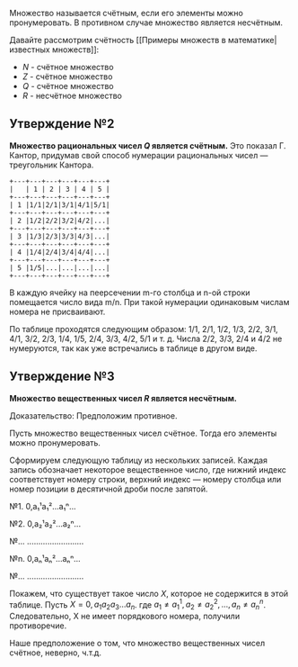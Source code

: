 Множество называется счётным, если его элементы можно пронумеровать. В противном случае множество является несчётным.

Давайте рассмотрим счётность [[Примеры множеств в математике|известных множеств]]:
- $N$ - счётное множество
- $Z$ - счётное множество
- $Q$ - счётное множество
- $R$ - несчётное множество

## Утверждение №2
**Множество рациональных чисел $Q$ является счётным.** Это показал Г. Кантор, придумав свой способ нумерации рациональных чисел — треугольник Кантора.

```
+---+---+---+---+---+---+
|   | 1 | 2 | 3 | 4 | 5 |
+---+---+---+---+---+---+
| 1 |1/1|2/1|3/1|4/1|5/1|
+---+---+---+---+---+---+
| 2 |1/2|2/2|3/2|4/2|...|
+---+---+---+---+---+---+
| 3 |1/3|2/3|3/3|4/3|...|
+---+---+---+---+---+---+
| 4 |1/4|2/4|3/4|4/4|...|
+---+---+---+---+---+---+
| 5 |1/5|...|...|...|...|
+---+---+---+---+---+---+
```

В каждую ячейку на пеерсечении m-го столбца и n-ой строки помещается число вида m/n. При такой нумерации одинаковым числам номера не присваивают.

По таблице проходятся следующим образом: 1/1, 2/1, 1/2, 1/3, 2/2, 3/1, 4/1, 3/2, 2/3, 1/4, 1/5, 2/4, 3/3, 4/2, 5/1 и т. д. Числа 2/2, 3/3, 2/4 и 4/2 не нумеруются, так как уже встречались в таблице в другом виде.
## Утверждение №3
**Множество вещественных чисел $R$ является несчётным.**

Доказательство: Предположим противное.

Пусть множество вещественных чисел счётное. Тогда его элементы можно пронумеровать.

Сформируем следующую таблицу из нескольких записей. Каждая запись обозначает некоторое вещественное число, где нижний индекс соответствует номеру строки, верхний индекс — номеру столбца или номер позиции в десятичной дроби после запятой.

№1. 0,a₁¹a₁²...a₁ⁿ...

№2. 0,a₂¹a₂²...a₂ⁿ...

№... .........................

№n. 0,aₙ¹aₙ²...aₙⁿ...

№... .........................

Покажем, что существует такое число $X$, которое не содержится в этой таблице. Пусть $X = 0,a_1a_2a_3\dots a_n$. где $a_1 ≠ a^1_1, a_2 ≠ a^2_2, ..., a_n ≠ a^n_n$. Следовательно, X не имеет порядкового номера, получили противоречие.

Наше предположение о том, что множество вещественных чисел счётное, неверно, ч.т.д.